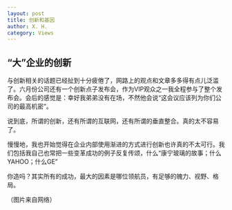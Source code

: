 ```yaml
---
layout: post
title: 创新和基因
author: X. H.
category: Views
---
```


## “大”企业的创新

与创新相关的话题已经扯到十分疲倦了，网路上的观点和文章多多得有点儿泛滥了。六月份公司还有一个创新点子发布会，作为VIP观众之一我全程参与了整个发布会。会后的感觉是：幸好我弟弟没有在场，不然他会说“这会议应该列为你们公司的最高机密”。

说到底，所谓的创新，还有所谓的互联网，还有所谓的垂直整合。真的太不容易了。

慢慢地，我也开始觉得在企业内部使用渐进的方式进行创新也许真的不太可行。我们包括我自己也常把一些变革成功的例子反复传颂，什么“康宁玻璃的故事；什么YAHOO；什么GE”

你造吗？其实所有的成功，最大的因素是哪位领航员，有足够的魄力、视野、格局。

（图片来自网络）
